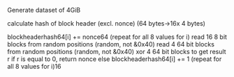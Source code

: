 Generate dataset of 4GiB

calculate hash of block header (excl. nonce) (64 bytes->16x 4 bytes)

blockheaderhash64[i] += nonce64 (repeat for all 8 values for i)
read 16 8 bit blocks from random positions (random, not &0x40)
read 4 64 bit blocks from random positions (random, not &0x40)
xor 4 64 bit blocks to get result r
if r is equal to 0, return nonce
else blockheaderhash64[i] += 1 (repeat for all 8 values for i)16 
